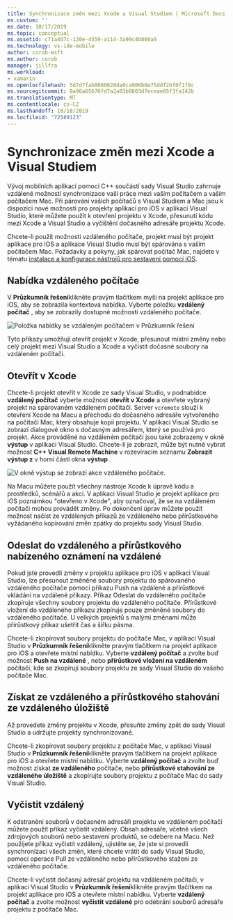 ```yaml
---
title: Synchronizace změn mezi Xcode a Visual Studiem | Microsoft Docs
ms.custom: ''
ms.date: 10/17/2019
ms.topic: conceptual
ms.assetid: c71a4d7c-120e-4559-a114-3a99c4b860a9
ms.technology: vs-ide-mobile
author: corob-msft
ms.author: corob
manager: jillfra
ms.workload:
- xamarin
ms.openlocfilehash: 5d7d7fab8080028da0ca906b0e75ddf2bf0f1f8c
ms.sourcegitcommit: 8a96a65676fd7a2a03b0803d7eceae65f3fa142b
ms.translationtype: MT
ms.contentlocale: cs-CZ
ms.lasthandoff: 10/18/2019
ms.locfileid: "72589123"
---
```

# <a name="sync-changes-between-xcode-and-visual-studio"></a>Synchronizace změn mezi Xcode a Visual Studiem

Vývoj mobilních aplikací pomocí C++ součástí sady Visual Studio zahrnuje vzdálené možnosti synchronizace vaší práce mezi vaším počítačem a vaším počítačem Mac. Při párování vašich počítačů s Visual Studiem a Mac jsou k dispozici nové možnosti pro projekty aplikací pro iOS v aplikaci Visual Studio, které můžete použít k otevření projektu v Xcode, přesunutí kódu mezi Xcode a Visual Studio a vyčištění dočasného adresáře projektu Xcode.

Chcete-li použít možnosti vzdáleného počítače, projekt musí být projekt aplikace pro iOS a aplikace Visual Studio musí být spárována s vaším počítačem Mac. Požadavky a pokyny, jak spárovat počítač Mac, najdete v tématu [instalace a konfigurace nástrojů pro sestavení pomocí iOS](../cross-platform/install-and-configure-tools-to-build-using-ios.md).

## <a name="the-remote-machine-menu"></a>Nabídka vzdáleného počítače

V **Průzkumník řešení**klikněte pravým tlačítkem myši na projekt aplikace pro iOS, aby se zobrazila kontextová nabídka. Vyberte položku **vzdálený počítač** , aby se zobrazily dostupné možnosti vzdáleného počítače.

![Položka nabídky se vzdáleným počítačem v Průzkumník řešení](../cross-platform/media/cppmdd_u2_remotemachine_menu.jpg "CPPMDD_U2_RemoteMachine_Menu")

Tyto příkazy umožňují otevřít projekt v Xcode, přesunout místní změny nebo celý projekt mezi Visual Studio a Xcode a vyčistit dočasné soubory na vzdáleném počítači.

## <a name="open-in-xcode"></a>Otevřít v Xcode

Chcete-li projekt otevřít v Xcode ze sady Visual Studio, v podnabídce **vzdálený počítač** vyberte možnost **otevřít v Xcode** a otevřete vybraný projekt na spárovaném vzdáleném počítači. Server `vcremote` slouží k otevření Xcode na Macu a přechodu do dočasného adresáře vytvořeného na počítači Mac, který obsahuje kopii projektu. V aplikaci Visual Studio se zobrazí dialogové okno s dočasným adresářem, který se používá pro projekt. Akce prováděné na vzdáleném počítači jsou také zobrazeny v okně **výstup** v aplikaci Visual Studio. Chcete-li je zobrazit, může být nutné vybrat možnost  **C++ Visual Remote Machine** v rozevíracím seznamu **Zobrazit výstup z** v horní části okna **výstup** .

![V okně výstup se zobrazí akce vzdáleného počítače.](../cross-platform/media/cppmdd_u2_remotemachine_output.png "CPPMDD_U2_RemoteMachine_Output")

Na Macu můžete použít všechny nástroje Xcode k úpravě kódu a prostředků, scénářů a akcí. V aplikaci Visual Studio je projekt aplikace pro iOS poznámkou "otevřeno v Xcode", aby označoval, že se na vzdáleném počítači mohou provádět změny. Po dokončení úprav můžete použít možnost načíst ze vzdálených příkazů ze vzdáleného nebo přírůstkového vyžádaného kopírování změn zpátky do projektu sady Visual Studio.

## <a name="push-to-remote-and-incremental-push-to-remote"></a>Odeslat do vzdáleného a přírůstkového nabízeného oznámení na vzdálené

Pokud jste provedli změny v projektu aplikace pro iOS v aplikaci Visual Studio, lze přesunout změněné soubory projektu do spárovaného vzdáleného počítače pomocí příkazu Push na vzdálené a přírůstkové vkládání na vzdálené příkazy. Příkaz Odeslat do vzdáleného počítače zkopíruje všechny soubory projektu do vzdáleného počítače. Přírůstkové vložení do vzdáleného příkazu zkopíruje pouze změněné soubory do vzdáleného počítače. U velkých projektů s malými změnami může přírůstkový příkaz ušetřit čas a šířku pásma.

Chcete-li zkopírovat soubory projektu do počítače Mac, v aplikaci Visual Studio v **Průzkumník řešení**klikněte pravým tlačítkem na projekt aplikace pro iOS a otevřete místní nabídku. Vyberte **vzdálený počítač** a zvolte buď možnost **Push na vzdálené** , nebo **přírůstkové vložení na vzdáleném** počítači, kde se zkopírují soubory projektu ze sady Visual Studio do vašeho počítače Mac.

## <a name="pull-from-remote-and-incremental-pull-from-remote"></a>Získat ze vzdáleného a přírůstkového stahování ze vzdáleného úložiště

Až provedete změny projektu v Xcode, přesuňte změny zpět do sady Visual Studio a udržujte projekty synchronizované.

Chcete-li zkopírovat soubory projektu z počítače Mac, v aplikaci Visual Studio v **Průzkumník řešení**klikněte pravým tlačítkem na projekt aplikace pro iOS a otevřete místní nabídku. Vyberte **vzdálený počítač** a zvolte buď možnost získat **ze vzdáleného** počítače, nebo **přírůstkové stahování ze vzdáleného úložiště** a zkopírujte soubory projektu z počítače Mac do sady Visual Studio.

## <a name="clean-remote"></a>Vyčistit vzdálený

K odstranění souborů v dočasném adresáři projektu ve vzdáleném počítači můžete použít příkaz vyčistit vzdálený. Obsah adresáře, včetně všech zdrojových souborů nebo sestavení produktů, se odebere na Macu. Než použijete příkaz vyčistit vzdálený, ujistěte se, že jste si provedli synchronizaci všech změn, které chcete vrátit do sady Visual Studio, pomocí operace Pull ze vzdáleného nebo přírůstkového stažení ze vzdáleného počítače.

Chcete-li vyčistit dočasný adresář projektu na vzdáleném počítači, v aplikaci Visual Studio v **Průzkumník řešení**klikněte pravým tlačítkem na projekt aplikace pro iOS a otevřete místní nabídku. Vyberte **vzdálený počítač** a zvolte možnost **vyčistit vzdálené** pro odebrání souborů adresáře projektu z počítače Mac.
